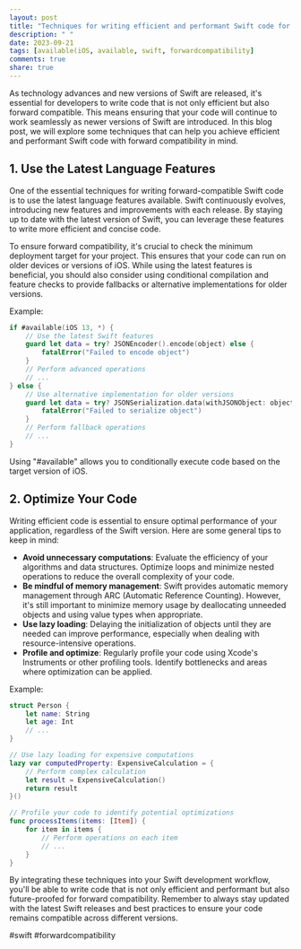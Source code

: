 ```yaml
---
layout: post
title: "Techniques for writing efficient and performant Swift code for forward compatibility"
description: " "
date: 2023-09-21
tags: [available(iOS, available, swift, forwardcompatibility]
comments: true
share: true
---
```


As technology advances and new versions of Swift are released, it's essential for developers to write code that is not only efficient but also forward compatible. This means ensuring that your code will continue to work seamlessly as newer versions of Swift are introduced. In this blog post, we will explore some techniques that can help you achieve efficient and performant Swift code with forward compatibility in mind.

## 1. Use the Latest Language Features

One of the essential techniques for writing forward-compatible Swift code is to use the latest language features available. Swift continuously evolves, introducing new features and improvements with each release. By staying up to date with the latest version of Swift, you can leverage these features to write more efficient and concise code.

To ensure forward compatibility, it's crucial to check the minimum deployment target for your project. This ensures that your code can run on older devices or versions of iOS. While using the latest features is beneficial, you should also consider using conditional compilation and feature checks to provide fallbacks or alternative implementations for older versions.

Example:
```swift
if #available(iOS 13, *) {
    // Use the latest Swift features
    guard let data = try? JSONEncoder().encode(object) else {
        fatalError("Failed to encode object")
    }
    // Perform advanced operations
    // ...
} else {
    // Use alternative implementation for older versions
    guard let data = try? JSONSerialization.data(withJSONObject: object, options: []) else {
        fatalError("Failed to serialize object")
    }
    // Perform fallback operations
    // ...
}
```
Using "#available" allows you to conditionally execute code based on the target version of iOS.

## 2. Optimize Your Code

Writing efficient code is essential to ensure optimal performance of your application, regardless of the Swift version. Here are some general tips to keep in mind:

- **Avoid unnecessary computations**: Evaluate the efficiency of your algorithms and data structures. Optimize loops and minimize nested operations to reduce the overall complexity of your code.
- **Be mindful of memory management**: Swift provides automatic memory management through ARC (Automatic Reference Counting). However, it's still important to minimize memory usage by deallocating unneeded objects and using value types when appropriate.
- **Use lazy loading**: Delaying the initialization of objects until they are needed can improve performance, especially when dealing with resource-intensive operations.
- **Profile and optimize**: Regularly profile your code using Xcode's Instruments or other profiling tools. Identify bottlenecks and areas where optimization can be applied.

Example:
```swift
struct Person {
    let name: String
    let age: Int
    // ...
}

// Use lazy loading for expensive computations
lazy var computedProperty: ExpensiveCalculation = {
    // Perform complex calculation
    let result = ExpensiveCalculation()
    return result
}()

// Profile your code to identify potential optimizations
func processItems(items: [Item]) {
    for item in items {
        // Perform operations on each item
        // ...
    }
}
```

By integrating these techniques into your Swift development workflow, you'll be able to write code that is not only efficient and performant but also future-proofed for forward compatibility. Remember to always stay updated with the latest Swift releases and best practices to ensure your code remains compatible across different versions.

#swift #forwardcompatibility